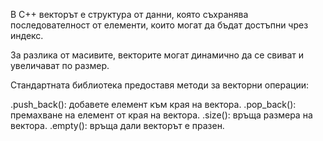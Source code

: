 В C++ векторът е структура от данни, която съхранява последователност от елементи, които могат да бъдат достъпни чрез индекс.

За разлика от масивите, векторите могат динамично да се свиват и увеличават по размер.

Стандартната <vector>библиотека предоставя методи за векторни операции:

.push_back(): добавете елемент към края на вектора.
.pop_back(): премахване на елемент от края на вектора.
.size(): връща размера на вектора.
.empty(): връща дали векторът е празен.
